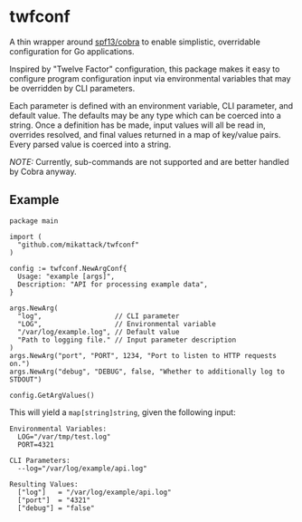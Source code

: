 # twfconf

A thin wrapper around [spf13/cobra](https://github.com/spf13/cobra) to enable simplistic, overridable configuration for Go applications.

Inspired by "Twelve Factor" configuration, this package makes it easy to configure program configuration input via environmental variables that may be overridden by CLI parameters.

Each parameter is defined with an environment variable, CLI parameter, and default value.  The defaults may be any type which can be coerced into a string.  Once a definition has be made, input values will all be read in, overrides resolved, and final values returned in a map of key/value pairs.  Every parsed value is coerced into a string.

*NOTE:* Currently, sub-commands are not supported and are better handled by Cobra anyway.

## Example

~~~~
package main

import (
  "github.com/mikattack/twfconf"
)

config := twfconf.NewArgConf{
  Usage: "example [args]",
  Description: "API for processing example data",
}

args.NewArg(
  "log",                  // CLI parameter
  "LOG",                  // Environmental variable
  "/var/log/example.log", // Default value
  "Path to logging file." // Input parameter description
)
args.NewArg("port", "PORT", 1234, "Port to listen to HTTP requests on.")
args.NewArg("debug", "DEBUG", false, "Whether to additionally log to STDOUT")

config.GetArgValues()
~~~~

This will yield a `map[string]string`, given the following input:

~~~~
Environmental Variables:
  LOG="/var/tmp/test.log"
  PORT=4321

CLI Parameters:
  --log="/var/log/example/api.log"

Resulting Values:
  ["log"]   = "/var/log/example/api.log"
  ["port"]  = "4321"
  ["debug"] = "false"
~~~~
